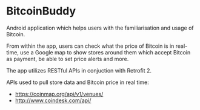 # BitcoinBuddy
Android application which helps users with the familiarisation and usage of Bitcoin.

From within the app, users can check what the price of Bitcoin is in real-time, use a Google map to show stores around them which accept  Bitcoin as payment, be able to set price alerts and more.

The app utilizes RESTful APIs in conjuction with Retrofit 2.

APIs used to pull store data and Bitcoin price in real time:
* https://coinmap.org/api/v1/venues/
* http://www.coindesk.com/api/

